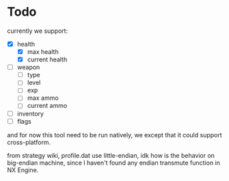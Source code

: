 # Todo

currently we support:

- [x] health
  - [x] max health
  - [x] current health
- [ ] weapon
  - [ ] type
  - [ ] level
  - [ ] exp
  - [ ] max ammo
  - [ ] current ammo
- [ ] inventory
- [ ] flags

and for now this tool need to be run natively,
we except that it could support cross-platform.

from strategy wiki, profile.dat use little-endian,
idk how is the behavior on big-endian machine, since I haven't found any
endian transmute function in NX Engine.
